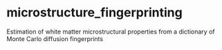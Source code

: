# microstructure_fingerprinting
Estimation of white matter microstructural properties from a dictionary of Monte Carlo diffusion fingerprints